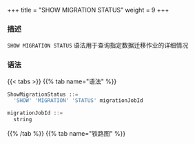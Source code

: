 +++
title = "SHOW MIGRATION STATUS"
weight = 9
+++

### 描述

`SHOW MIGRATION STATUS` 语法用于查询指定数据迁移作业的详细情况

### 语法

{{< tabs >}}
{{% tab name="语法" %}}
```sql
ShowMigrationStatus ::=
  'SHOW' 'MIGRATION' 'STATUS' migrationJobId 

migrationJobId ::=
  string
```
{{% /tab %}}
{{% tab name="铁路图" %}}
<iframe frameborder="0" name="diagram" id="diagram" width="100%" height="100%"></iframe>
{{% /tab %}}
{{< /tabs >}}

### 补充说明

- `migrationJobId` 需要通过 `SHOW MIGRATION LIST` 语法查询获得

### 返回值说明

| 列                             | 说明               |
|--------------------------------|-------------------|
| item                           | 数据迁移作业分片编号 |
| data source                    | 数据迁移源          |
| status                         | 数据迁移作业状态     |
| processed_records_count        | 处理数据行数        |
| inventory_finished_percentage  | 数据迁移作业完成度   |
| incremental_idle_seconds       | 增量闲置时间        |
| error_message                  | 错误信息提示        |

### 示例

- 查询指定数据迁移作业的详细情况

```sql
SHOW MIGRATION STATUS 'j010180026753ef0e25d3932d94d1673ba551';
```

```sql
mysql> SHOW MIGRATION STATUS 'j010180026753ef0e25d3932d94d1673ba551';
+------+-------------+--------------------------+--------+-------------------------+-------------------------------+--------------------------+---------------+
| item | data_source | status                   | active | processed_records_count | inventory_finished_percentage | incremental_idle_seconds | error_message |
+------+-------------+--------------------------+--------+-------------------------+-------------------------------+--------------------------+---------------+
| 0    | su_1        | EXECUTE_INCREMENTAL_TASK | true   | 6                       | 100                           | 25                       |               |
+------+-------------+--------------------------+--------+-------------------------+-------------------------------+--------------------------+---------------+
1 row in set (0.01 sec)
```

### 保留字

`SHOW`、`MIGRATION`、`STATUS`

### 相关链接

- [保留字](/cn/reference/distsql/syntax/reserved-word/)